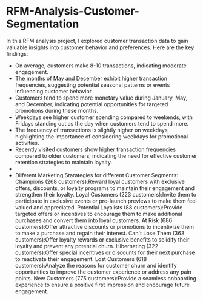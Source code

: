 # RFM-Analysis-Customer-Segmentation
In this RFM analysis project, I explored customer transaction data to gain valuable insights into customer behavior and preferences. Here are the key findings:

- On average, customers make 8-10 transactions, indicating moderate engagement.
- The months of May and December exhibit higher transaction frequencies, suggesting potential seasonal patterns or events influencing customer behavior.
- Customers tend to spend more monetary value during January, May, and December, indicating potential opportunities for targeted promotions during these months.
- Weekdays see higher customer spending compared to weekends, with Fridays standing out as the day when customers tend to spend more.
- The frequency of transactions is slightly higher on weekdays, highlighting the importance of considering weekdays for promotional activities.
- Recently visited customers show higher transaction frequencies compared to older customers, indicating the need for effective customer retention strategies to maintain loyalty.
- 
- Diiferent Marketing Starategies for different Customer Segments:
Champions (268 customers):Reward loyal customers with exclusive offers, discounts, or loyalty programs to maintain their engagement and strengthen their loyalty.
Loyal Customers (223 customers):Invite them to participate in exclusive events or pre-launch previews to make them feel valued and appreciated.
Potential Loyalists (88 customers):Provide targeted offers or incentives to encourage them to make additional purchases and convert them into loyal customers.
At Risk (686 customers):Offer attractive discounts or promotions to incentivize them to make a purchase and regain their interest.
Can't Lose Them (363 customers):Offer loyalty rewards or exclusive benefits to solidify their loyalty and prevent any potential churn.
Hibernating (322 customers):Offer special incentives or discounts for their next purchase to reactivate their engagement.
Lost Customers (618 customers):Analyze the reasons for customer churn and identify opportunities to improve the customer experience or address any pain points.
New Customers (775 customers):Provide a seamless onboarding experience to ensure a positive first impression and encourage future engagement.
